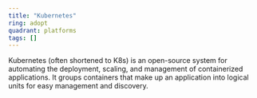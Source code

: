 ```yaml
---
title: "Kubernetes"
ring: adopt
quadrant: platforms
tags: []
---
```


Kubernetes (often shortened to K8s) is an open-source system for automating the deployment, scaling, and management of
containerized applications. It groups containers that make up an application into logical units for easy management and
discovery. 

